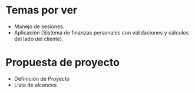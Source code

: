 # Temas por ver

* Manejo de sesiones.
* Aplicación (Sistema de finanzas personales con validaciones y cálculos
del lado del cliente).

# Propuesta de proyecto

* Definición de Proyecto
* Lista de alcances
